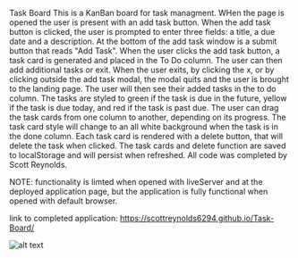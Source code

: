 Task Board
This is a KanBan board for task managment.
WHen the page is opened the user is present with an add task button.
When the add task button is clicked, the user is prompted to enter three fields: a title, a due date and a description.
At the bottom of the add task window is a submit button that reads "Add Task". When the user clicks the add task button, a task card is generated and placed in the To Do column.
The user can then add additional tasks or exit.
When the user exits, by clicking the x, or by clicking outside the add task modal, the modal quits and the user is brought to the landing page.
The user will then see their added tasks in the to do column. The tasks are styled to green if the task is due in the future, yellow if the task is due today, and red if the task is past due.
The user can drag the task cards from one column to another, depending on its progress. The task card style will change to an all white background when the task is in the done column.
Each task card is rendered with a delete button, that will delete the task when clicked.
The task cards and delete function are saved to localStorage and will persist when refreshed.
All code was completed by Scott Reynolds.

NOTE: functionality is limted when opened with liveServer and at the deployed application page, but the application is fully functional when opened with default browser.

link to completed application: https://scottreynolds6294.github.io/Task-Board/

![alt text](<assets/images/Screenshot 2024-07-01 at 10.44.03 PM.png>)
